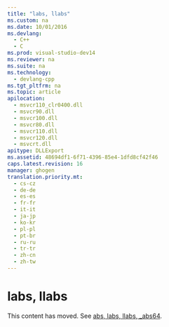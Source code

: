 ```yaml
---
title: "labs, llabs"
ms.custom: na
ms.date: 10/01/2016
ms.devlang: 
  - C++
  - C
ms.prod: visual-studio-dev14
ms.reviewer: na
ms.suite: na
ms.technology: 
  - devlang-cpp
ms.tgt_pltfrm: na
ms.topic: article
apilocation: 
  - msvcr110_clr0400.dll
  - msvcr90.dll
  - msvcr100.dll
  - msvcr80.dll
  - msvcr110.dll
  - msvcr120.dll
  - msvcrt.dll
apitype: DLLExport
ms.assetid: 48694df1-6f71-4396-85e4-1dfd8cf42f46
caps.latest.revision: 16
manager: ghogen
translation.priority.mt: 
  - cs-cz
  - de-de
  - es-es
  - fr-fr
  - it-it
  - ja-jp
  - ko-kr
  - pl-pl
  - pt-br
  - ru-ru
  - tr-tr
  - zh-cn
  - zh-tw
---
```

# labs, llabs
This content has moved. See [abs, labs, llabs, _abs64](../Topic/abs,%20labs,%20llabs,%20_abs64.md).